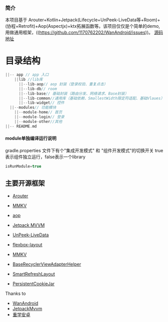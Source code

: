 

### 简介
本项目基于 Arouter+Kotlin+Jetpack(Lifecycle+UnPeek-LiveData等+Room)+(协程+Retrofit)+Aop(Aspectjx)+ktx拓展函数等。该项目仅仅是个简单的demo,用做通用框架，((https://github.com/1170762202/WanAndroid/issues))。
[源码地址](https://github.com/gh2571527745/general)

# 目录结构
```kotlin
||-- app // app 入口
    ||lib //lib库
      ||--lib-aop// aop 封装（登录校验、重复点击）
      ||--lib-db// room
      ||--lib-base// 基础封装（路由分发、网络请求、Base封装）
      ||--lib-common//通用库（基础依赖、SmallestWidth限定符适配、基础Vlaues）
      ||--lib-widget// 控件
  ||--modules// 功能模块
    ||--module-home// 首页
    ||--module-login// 登录
    ||--module-other//其他
||-- README.md
 ```

 #### module单独编译运行说明
 gradle.properties 文件下有个"集成开发模式" 和 "组件开发模式"的切换开关 true表示组件独立运行，false表示一个library
 ````kotlin
 isRunModule=true
 ````


 ## 主要开源框架
*   [Arouter](https://github.com/alibaba/ARouter)

*   [MMKV](https://github.com/Tencent/MMKV)

*   [aop](https://github.com/HujiangTechnology/gradle_plugin_android_aspectjx)

*   [Jetpack MVVM](https://developer.android.google.cn/jetpack/)

*   [UnPeek-LiveData](https://github.com/KunMinX/UnPeek-LiveData)

*   [flexbox-layout](https://github.com/google/flexbox-layout)

*   [MMKV](https://github.com/Tencent/MMKV)

*   [BaseRecyclerViewAdapterHelper](https://github.com/CymChad/BaseRecyclerViewAdapterHelper)

*   [SmartRefreshLayout](https://github.com/scwang90/SmartRefreshLayout)

*   [PersistentCookieJar](https://github.com/franmontiel/PersistentCookieJar)

Thanks to
*   [WanAndroid](https://github.com/1170762202/WanAndroid)
*   [JetpackMvvm](https://github.com/hegaojian/JetpackMvvm)
*   [重学安卓](https://xiaozhuanlan.com/kunminx?rel=8184827882)